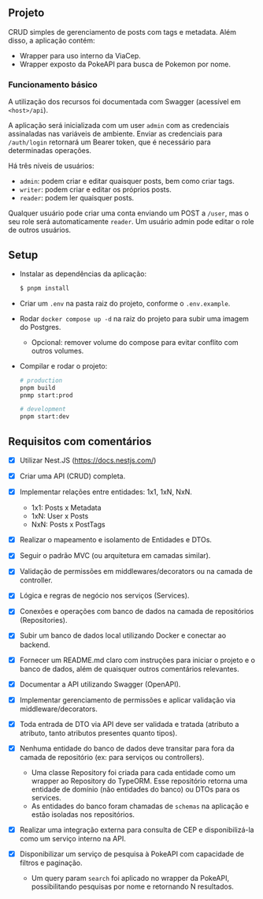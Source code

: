 ## Projeto

CRUD simples de gerenciamento de posts com tags e metadata. Além disso, a aplicação contém:

- Wrapper para uso interno da ViaCep.
- Wrapper exposto da PokeAPI para busca de Pokemon por nome.

### Funcionamento básico

A utilização dos recursos foi documentada com Swagger (acessível em `<host>/api`).

A aplicação será inicializada com um user `admin` com as credenciais assinaladas nas variáveis de ambiente.
Enviar as credenciais para `/auth/login` retornará um Bearer token, que é necessário para determinadas operações.

Há três níveis de usuários:

- `admin`: podem criar e editar quaisquer posts, bem como criar tags.
- `writer`: podem criar e editar os próprios posts.
- `reader`: podem ler quaisquer posts.

Qualquer usuário pode criar uma conta enviando um POST a `/user`, mas o seu role será automaticamente `reader`.
Um usuário admin pode editar o role de outros usuários.

## Setup

- Instalar as dependências da aplicação:
  ```bash
  $ pnpm install
  ```
- Criar um `.env` na pasta raiz do projeto, conforme o `.env.example`.
- Rodar `docker compose up -d` na raiz do projeto para subir uma imagem do Postgres.
  - Opcional: remover volume do compose para evitar conflito com outros volumes.
- Compilar e rodar o projeto:

  ```bash
  # production
  pnpm build
  pnmp start:prod

  # development
  pnpm start:dev
  ```

## Requisitos com comentários

- [x] Utilizar Nest.JS (https://docs.nestjs.com/)
- [x] Criar uma API (CRUD) completa.
- [x] Implementar relações entre entidades: 1x1, 1xN, NxN.
  - 1x1: Posts x Metadata
  - 1xN: User x Posts
  - NxN: Posts x PostTags
- [x] Realizar o mapeamento e isolamento de Entidades e DTOs.
- [x] Seguir o padrão MVC (ou arquitetura em camadas similar).
- [x] Validação de permissões em middlewares/decorators ou na camada de controller.
- [x] Lógica e regras de negócio nos serviços (Services).
- [x] Conexões e operações com banco de dados na camada de repositórios (Repositories).
- [x] Subir um banco de dados local utilizando Docker e conectar ao backend.
- [x] Fornecer um README.md claro com instruções para iniciar o projeto e o banco de dados, além de quaisquer outros comentários relevantes.
- [x] Documentar a API utilizando Swagger (OpenAPI).
- [x] Implementar gerenciamento de permissões e aplicar validação via middleware/decorators.
- [x] Toda entrada de DTO via API deve ser validada e tratada (atributo a atributo, tanto atributos presentes quanto tipos).
- [x] Nenhuma entidade do banco de dados deve transitar para fora da camada de repositório (ex: para serviços ou controllers).

  - Uma classe <Entity>Repository foi criada para cada entidade como um wrapper ao Repository do TypeORM. Esse repositório retorna
    uma entidade de domínio (não entidades do banco) ou DTOs para os services.
  - As entidades do banco foram chamadas de `schemas` na aplicação e estão isoladas nos repositórios.

- [x] Realizar uma integração externa para consulta de CEP e disponibilizá-la como um serviço interno na API.
- [x] Disponibilizar um serviço de pesquisa à PokeAPI com capacidade de filtros e paginação.

  - Um query param `search` foi aplicado no wrapper da PokeAPI, possibilitando pesquisas por nome e retornando N resultados.
